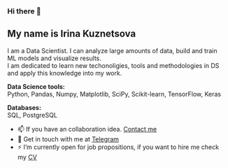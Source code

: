 ### Hi there 👋

## My name is Irina Kuznetsova

I am a Data Scientist. I can analyze large amounts of data, build and train ML models and visualize results.    
I am dedicated to learn new techonoligies, tools and methodologies in DS and apply this knowledge into my work. 

**Data Science tools:**  
Python, Pandas, Numpy, Matplotlib, SciPy, Scikit-learn, TensorFlow, Keras  

**Databases:**  
SQL, PostgreSQL   

- 📫 If you have an collaboration idea. [Contact me](mailto:irene.kuznecova@gmail.com)
- 💬 Get in touch with me at [Telegram](https://t.me/cenzukari)
- ⚡ I’m currently open for job propositions, if you want to hire me check my [CV](https://hh.ru/?hhtmFrom=resume)

